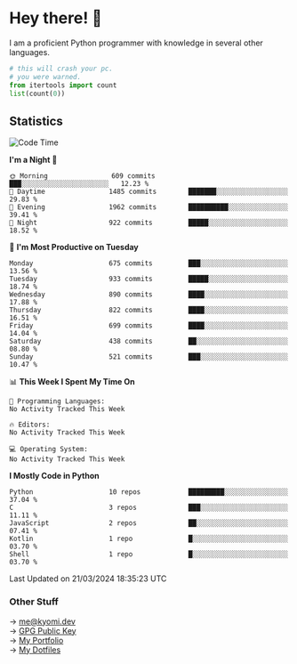 # Hey there! 👋

I am a proficient Python programmer with knowledge in several other languages.

```py
# this will crash your pc.
# you were warned.
from itertools import count
list(count(0))
```

## Statistics
<!--START_SECTION:waka-->
![Code Time](http://img.shields.io/badge/Code%20Time-952%20hrs%2016%20mins-blue)

**I'm a Night 🦉** 

```text
🌞 Morning                609 commits         ███░░░░░░░░░░░░░░░░░░░░░░   12.23 % 
🌆 Daytime                1485 commits        ███████░░░░░░░░░░░░░░░░░░   29.83 % 
🌃 Evening                1962 commits        ██████████░░░░░░░░░░░░░░░   39.41 % 
🌙 Night                  922 commits         █████░░░░░░░░░░░░░░░░░░░░   18.52 % 
```
📅 **I'm Most Productive on Tuesday** 

```text
Monday                   675 commits         ███░░░░░░░░░░░░░░░░░░░░░░   13.56 % 
Tuesday                  933 commits         █████░░░░░░░░░░░░░░░░░░░░   18.74 % 
Wednesday                890 commits         ████░░░░░░░░░░░░░░░░░░░░░   17.88 % 
Thursday                 822 commits         ████░░░░░░░░░░░░░░░░░░░░░   16.51 % 
Friday                   699 commits         ████░░░░░░░░░░░░░░░░░░░░░   14.04 % 
Saturday                 438 commits         ██░░░░░░░░░░░░░░░░░░░░░░░   08.80 % 
Sunday                   521 commits         ███░░░░░░░░░░░░░░░░░░░░░░   10.47 % 
```


📊 **This Week I Spent My Time On** 

```text
💬 Programming Languages: 
No Activity Tracked This Week

🔥 Editors: 
No Activity Tracked This Week

💻 Operating System: 
No Activity Tracked This Week
```

**I Mostly Code in Python** 

```text
Python                   10 repos            █████████░░░░░░░░░░░░░░░░   37.04 % 
C                        3 repos             ███░░░░░░░░░░░░░░░░░░░░░░   11.11 % 
JavaScript               2 repos             ██░░░░░░░░░░░░░░░░░░░░░░░   07.41 % 
Kotlin                   1 repo              █░░░░░░░░░░░░░░░░░░░░░░░░   03.70 % 
Shell                    1 repo              █░░░░░░░░░░░░░░░░░░░░░░░░   03.70 % 
```




 Last Updated on 21/03/2024 18:35:23 UTC
<!--END_SECTION:waka-->

### Other Stuff

→ [me@kyomi.dev](mailto:me@kyomi.dev)\
→ [GPG Public Key](https://github.com/bitterteriyaki.gpg)\
→ [My Portfolio](https://kyomi.dev)\
→ [My Dotfiles](https://github.com/bitterteriyaki/dotfiles)
